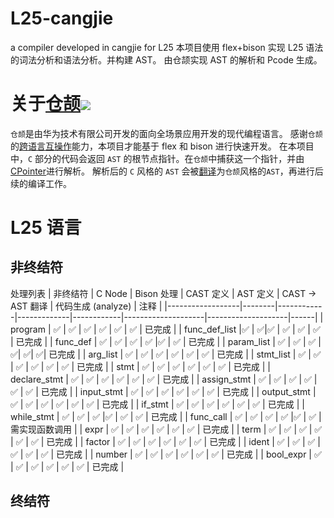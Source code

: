 # L25-cangjie

a compiler developed in cangjie for L25
本项目使用 flex+bison 实现 L25 语法的词法分析和语法分析。并构建 AST。
由仓颉实现 AST 的解析和 Pcode 生成。

# 关于[仓颉![](https://csdnimg.cn/release/devpress-cangjie/public/img/logo.81433277.png)](https://cangjie-lang.cn/)

`仓颉`是由华为技术有限公司开发的面向全场景应用开发的现代编程语言。
感谢`仓颉`的[跨语言互操作](https://cangjie-lang.cn/docs?url=%2F0.53.18%2Fuser_manual%2Fsource_zh_cn%2FFFI%2Fcangjie-c.html)能力，本项目才能基于 flex 和 bison 进行快速开发。
在本项目中，`C` 部分的代码会返回 `AST` 的根节点指针。在`仓颉`中捕获这一个指针，并由[CPointer<T>](https://docs.cangjie-lang.cn/docs/0.53.18/libs/std/core/core_package_api/core_package_intrinsics.html#cpointert)进行解析。
解析后的 `C` 风格的 `AST` 会被[翻译](src/translate.cj)为`仓颉`风格的`AST`，再进行后续的编译工作。

# L25 语言

## 非终结符

处理列表
| 非终结符 | C Node | Bison 处理 | CAST 定义 | AST 定义 | CAST → AST 翻译 | 代码生成 (analyze) | 注释 |
|------------------|--------|------------|-------------|------------|--------------------|--------------------|------|
| program | ✅ | ✅ | ✅ | ✅ | ✅ | ✅ | 已完成 |
| func_def_list |✅ | ✅|✅ | ✅ | ✅ | ✅ | 已完成 |
| func_def | ✅ | ✅ | ✅ | ✅ |✅ | ✅ | 已完成 |
| param_list | ✅ | ✅ | ✅ | ✅| ✅| ✅| 已完成 |
| arg_list | ✅ | ✅ | ✅ | ✅ | ✅ | ✅ | 已完成  |
| stmt_list | ✅ | ✅ | ✅ | ✅ | ✅ | ✅ | 已完成 |
| stmt |  ✅  | ✅ | ✅ | ✅ | ✅ | ✅ | 已完成 |
| declare_stmt | ✅ | ✅ | ✅ | ✅ | ✅ | ✅ | 已完成 |
| assign_stmt | ✅ | ✅ | ✅ | ✅ | ✅ | ✅ | 已完成 |
| input_stmt | ✅ | ✅ | ✅ | ✅ | ✅ | ✅ | 已完成 |
| output_stmt | ✅ | ✅ | ✅ | ✅ | ✅ | ✅ | 已完成 |
| if_stmt | ✅ | ✅ | ✅ | ✅ | ✅ | ✅ | 已完成 |
| while_stmt | ✅ | ✅ | ✅ |✅ | ✅ | ✅ | 已完成 |
| func_call | ✅ | ✅ | ✅ | ✅ |✅ | ✅ | 需实现函数调用 |
| expr | ✅ | ✅  | ✅  | ✅  | ✅  | ✅  | 已完成 |
| term | ✅ | ✅  | ✅  | ✅  | ✅  | ✅  | 已完成 |
| factor | ✅ | ✅  | ✅  | ✅  | ✅  | ✅  | 已完成 |
| ident | ✅ | ✅ | ✅ | ✅ | ✅ | ✅ | 已完成 |
| number | ✅ | ✅ | ✅ | ✅ | ✅ | ✅ | 已完成 |
| bool_expr | ✅ | ✅ | ✅ | ✅ | ✅ | ✅ | 已完成 |


## 终结符
